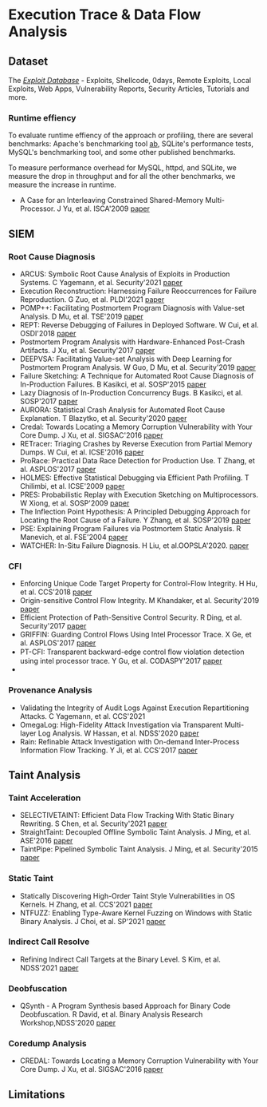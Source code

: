 # Execution Trace & Data Flow Analysis


## Dataset
The *[Exploit Database](https://www.exploit-db.com/)* - Exploits, Shellcode, 0days, Remote Exploits, Local Exploits, Web Apps, Vulnerability Reports, Security Articles, Tutorials and more.

### Runtime effiency
To evaluate runtime effiency of the approach or profiling, there are several benchmarks: Apache's benchmarking tool [ab](https://httpd.apache.org/docs/2.4/programs/ab.html), SQLite's performance tests, MySQL's benchmarking tool, and some other published benchmarks.    

To measure performance overhead for MySQL, httpd, and SQLite, we measure the drop in throughput and for all the other benchmarks, we measure the increase in runtime.

- A Case for an Interleaving Constrained Shared-Memory Multi-Processor. J Yu, et al. ISCA'2009 [paper](https://web.eecs.umich.edu/~nsatish/papers/ISCA-09-CPC.pdf)

## SIEM

### Root Cause Diagnosis
- ARCUS: Symbolic Root Cause Analysis of Exploits in Production Systems. C Yagemann, et al. Security'2021 [paper](https://www.usenix.org/system/files/sec21fall-yagemann.pdf)
- Execution Reconstruction: Harnessing Failure Reoccurrences for Failure Reproduction. G Zuo, et al. PLDI'2021 [paper](https://web.eecs.umich.edu/~barisk/public/er.pdf)
- POMP++: Facilitating Postmortem Program Diagnosis with Value-set Analysis. D Mu, et al. TSE'2019 [paper](https://mudongliang.github.io/files/papers/pomp++.pdf)
- REPT: Reverse Debugging of Failures in Deployed Software. W Cui, et al. OSDI'2018 [paper](https://www.usenix.org/system/files/osdi18-cui.pdf)
- Postmortem Program Analysis with Hardware-Enhanced Post-Crash Artifacts. J Xu, et al. Security'2017 [paper](https://www.usenix.org/system/files/conference/usenixsecurity17/sec17-xu.pdf)
- DEEPVSA: Facilitating Value-set Analysis with Deep Learning for Postmortem Program Analysis. W Guo, D Mu, et al. Security'2019 [paper](https://www.usenix.org/system/files/sec19-guo.pdf)
- Failure Sketching: A Technique for Automated Root Cause Diagnosis of In-Production Failures. B Kasikci, et al. SOSP'2015 [paper](https://dslab.epfl.ch/pubs/gist.pdf)
- Lazy Diagnosis of In-Production Concurrency Bugs. B Kasikci, et al. SOSP'2017 [paper](https://www.microsoft.com/en-us/research/wp-content/uploads/2017/09/snorlax-sosp17.pdf)
- AURORA: Statistical Crash Analysis for Automated Root Cause Explanation. T Blazytko, et al. Security'2020 [paper](https://www.usenix.org/system/files/sec20fall_blazytko_prepub.pdf)
- Credal: Towards Locating a Memory Corruption Vulnerability with Your Core Dump. J Xu, et al. SIGSAC'2016 [paper](http://xinyuxing.org/pub/p529-xu.pdf)
- RETracer: Triaging Crashes by Reverse Execution from Partial Memory Dumps. W Cui, et al. ICSE'2016 [paper](https://softsec.kaist.ac.kr/~sangkilc/papers/cui-icse16.pdf)
- ProRace: Practical Data Race Detection for Production Use. T Zhang, et al. ASPLOS'2017 [paper](https://www3.cs.stonybrook.edu/~dongyoon/papers/ASPLOS-17-ProRace.pdf)
- HOLMES: Effective Statistical Debugging via Efficient Path Profiling. T Chilimbi, et al. ICSE'2009 [paper](https://www.microsoft.com/en-us/research/wp-content/uploads/2016/02/Holmes20-20Effecitve20Statistical20Debugging20via20Efficient20Path20Profiling.pdf)
- PRES: Probabilistic Replay with Execution Sketching on Multiprocessors. W Xiong, et al. SOSP'2009 [paper](https://www.sigops.org/s/conferences/sosp/2009/papers/park-sosp09.pdf)
- The Inflection Point Hypothesis: A Principled Debugging Approach for Locating the Root Cause of a Failure. Y Zhang, et al. SOSP'2019 [paper](http://www.cs.otago.ac.nz/cosc440/readings/inflection_point.pdf)
- PSE: Explaining Program Failures via Postmortem Static Analysis. R Manevich, et al. FSE'2004 [paper](https://citeseerx.ist.psu.edu/viewdoc/download?doi=10.1.1.188.9374&rep=rep1&type=pdf)
- WATCHER: In-Situ Failure Diagnosis. H Liu, et al.OOPSLA'2020. [paper](https://people.umass.edu/tongping/pubs/Watcher_OOPSLA20.pdf)

### CFI
- Enforcing Unique Code Target Property for Control-Flow Integrity. H Hu, et al. CCS'2018 [paper](https://huhong789.github.io/papers/ucfi.pdf)
- Origin-sensitive Control Flow Integrity. M Khandaker, et al. Security'2019 [paper](https://www.usenix.org/system/files/sec19-khandaker.pdf)
- Efficient Protection of Path-Sensitive Control Security. R Ding, et al. Security'2017 [paper](https://www.usenix.org/system/files/conference/usenixsecurity17/sec17-ding.pdf)
- GRIFFIN: Guarding Control Flows Using Intel Processor Trace. X Ge, et al. ASPLOS'2017 [paper](https://www.microsoft.com/en-us/research/wp-content/uploads/2017/01/griffin-asplos17.pdf)
- PT-CFI: Transparent backward-edge control ﬂow violation detection using intel processor trace. Y Gu, et al. CODASPY'2017 [paper](http://web.cse.ohio-state.edu/~zhao.2708/assets/codaspy17/CODASPY17.pdf)
- 

### Provenance Analysis
- Validating the Integrity of Audit Logs Against Execution Repartitioning Attacks. C Yagemann, et al. CCS'2021
- OmegaLog: High-Fidelity Attack Investigation via Transparent Multi-layer Log Analysis. W Hassan, et al. NDSS'2020 [paper](https://whassan3.web.engr.illinois.edu/papers/hassan-ndss20.pdf)
- Rain: Refinable Attack Investigation with On-demand Inter-Process Information Flow Tracking. Y Ji, et al. CCS'2017 [paper](https://taesoo.kim/pubs/2017/ji:rain.pdf)

## Taint Analysis

### Taint Acceleration
- SELECTIVETAINT: Efficient Data Flow Tracking With Static Binary Rewriting. S Chen, et al. Security'2021 [paper](https://www.usenix.org/system/files/sec21fall-chen-sanchuan.pdf)
- StraightTaint: Decoupled Offline Symbolic Taint Analysis. J Ming, et al. ASE'2016 [paper](https://faculty.ist.psu.edu/wu/papers/StraightTaint-ASE16.pdf)
- TaintPipe: Pipelined Symbolic Taint Analysis. J Ming, et al. Security'2015 [paper](https://www.usenix.org/system/files/conference/usenixsecurity15/sec15-paper-ming.pdf)

### Static Taint
- Statically Discovering High-Order Taint Style Vulnerabilities in OS Kernels. H Zhang, et al. CCS'2021 [paper](https://www.cs.ucr.edu/~zhiyunq/pub/ccs21_static_high_order.pdf)
- NTFUZZ: Enabling Type-Aware Kernel Fuzzing on Windows with Static Binary Analysis. J Choi, et al. SP'2021 [paper](https://softsec.kaist.ac.kr/~jschoi/data/oakland2021.pdf)

### Indirect Call Resolve
- Refining Indirect Call Targets at the Binary Level. S Kim, et al. NDSS'2021 [paper](http://www.cse.psu.edu/~gxt29/papers/cfgByDatalog_NDSS21.pdf)


### Deobfuscation
- QSynth - A Program Synthesis based Approach for Binary Code Deobfuscation. R David, et al. Binary Analysis Research Workshop,NDSS'2020 [paper](https://archive.bar/pdfs/bar2020-preprint9.pdf)

### Coredump Analysis
- CREDAL: Towards Locating a Memory Corruption Vulnerability with Your Core Dump. J Xu, et al. SIGSAC'2016 [paper](https://www.semanticscholar.org/paper/CREDAL%3A-Towards-Locating-a-Memory-Corruption-with-Xu-Mu/fb69ca4ce65a5c796f6247559205322e9796f2fc)

## Limitations


